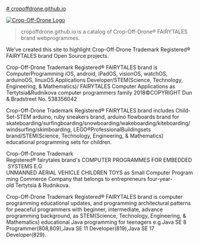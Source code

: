 <a class="header-logo" href="https://cropoffdrone.github.io"># cropoffdrone.github.io</a>

[![Crop-Off-Drone Logo](https://cropoffdrone.github.io)](https://cropoffdrone.github.io)


> cropoffdrone.github.io is a catalog of Crop-Off-Drone® FAIRYTALES brand webprogrammes.

We’ve created this site to highlight Crop-Off-Drone Trademark Registered® FAIRYTALES brand Open Source projects.

Crop-Off-Drone Trademark Registered® FAIRYTALES brand is ComputerProgramming iOS, android, iPadOS, visionOS, watchOS, arduinoOS, linuxOS Applications Developer/STEM(Science, Technology, Engineering, & Mathematics)/ FAIRYTALES Computer Applications as Tertytsia&Rudnikova computer programmers family 2018©COPYRIGHT Dun & Bradstreet No. 538356042

Crop-Off-Drone Trademark Registered® FAIRYTALES brand includes Child-Set-STEM arduino, ruby sneakers brand, arduino flowboards brand for skateboarding/surfingboarding/snowboarding/wakeboarding/kiteboarding/windsurfing/skimboarding, LEGO®ProfessionalBuildingsets brand/STEM(Science, Technology, Engineering, & Mathematics) educational programming sets for children.

Crop-Off-Drone Trademark Registered® fairytales brand's COMPUTER PROGRAMMES FOR EMBEDDED SYSTEMS E.G UNMANNED AERIAL VEHICLE CHILDREN TOYS as Small Computer Programming Commerce Company that belongs to entrepreneurs four-year-old Tertytsia & Rudnikova.

Crop-Off-Drone Trademark Registered® FAIRYTALES brand is computer programming educational updates, and programming architectural patterns for peaceful programmers with beginner, intermediate, advance programming background, as STEM(Science, Technology, Engineering, & Mathematics) educational Java programming for teenagers e.g.Java SE 8 Programmer(808,809),Java SE 11 Developer(819),Java SE 17 Developer(829).

